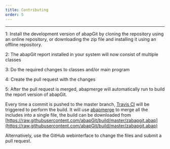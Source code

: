 ```yaml
---
title: Contributing
order: 5
---
```


*******************************

1: Install the development version of abapGit by cloning the repository using an online repository, or downloading the zip file and installing it using an offline repository.

2: The abapGit report installed in your system will now consist of multiple classes

3: Do the required changes to classes and/or main program

4: Create the pull request with the changes

5: After the pull request is merged, abapmerge will automatically run to build the report version of abapGit.

Every time a commit is pushed to the master branch, [Travis CI](https://travis-ci.org/) will be triggered to perform the build. It will use [abapmerge](https://github.com/larshp/abapmerge) to merge all the includes into a single file, the build can be downloaded from [https://raw.githubusercontent.com/abapGit/build/master/zabapgit.abap](https://raw.githubusercontent.com/abapGit/build/master/zabapgit.abap)

Alternatively, use the GitHub webinterface to change the files and submit a pull request.
